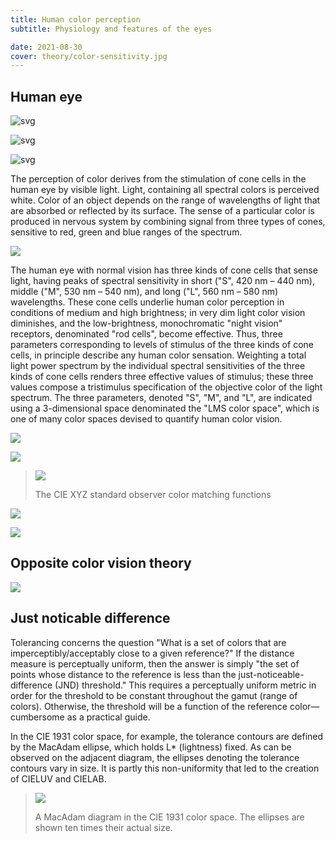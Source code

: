 ```yaml
---
title: Human color perception
subtitle: Physiology and features of the eyes

date: 2021-08-30
cover: theory/color-sensitivity.jpg
---
```


## Human eye

![svg](./Eyesection.svg)

![svg](./retina.jpg)

![svg](./Human-visual-pathway.svg)

The perception of color derives from the stimulation of cone cells in the human eye by visible light. Light, containing all spectral colors is perceived white. Color of an object depends on the range of wavelengths of light that are absorbed or reflected by its surface. The sense of a particular color is produced in nervous system by combining signal from three types of cones, sensitive to red, green and blue ranges of the spectrum.

![](./Distribution_of_Cones_and_Rods_on_Human_Retina.png)

The human eye with normal vision has three kinds of cone cells that sense light, having peaks of spectral sensitivity in short ("S", 420 nm – 440 nm), middle ("M", 530 nm – 540 nm), and long ("L", 560 nm – 580 nm) wavelengths. These cone cells underlie human color perception in conditions of medium and high brightness; in very dim light color vision diminishes, and the low-brightness, monochromatic "night vision" receptors, denominated "rod cells", become effective. Thus, three parameters corresponding to levels of stimulus of the three kinds of cone cells, in principle describe any human color sensation. Weighting a total light power spectrum by the individual spectral sensitivities of the three kinds of cone cells renders three effective values of stimulus; these three values compose a tristimulus specification of the objective color of the light spectrum. The three parameters, denoted "S", "M", and "L", are indicated using a 3-dimensional space denominated the "LMS color space", which is one of many color spaces devised to quantify human color vision.

![](/media/theory/color-sensitivity.jpg)

![](./Cone-fundamentals-with-srgb-spectrum.svg)

> <img src="./cie-1931.svg">
>
> The CIE XYZ standard observer color matching functions

![](./Eyesensitivity.svg)

![](./Line_of_purples.png)

## Opposite color vision theory

![](./Diagram_of_the_opponent_process.png)

## Just noticable difference

Tolerancing concerns the question "What is a set of colors that are imperceptibly/acceptably close to a given reference?" If the distance measure is perceptually uniform, then the answer is simply "the set of points whose distance to the reference is less than the just-noticeable-difference (JND) threshold." This requires a perceptually uniform metric in order for the threshold to be constant throughout the gamut (range of colors). Otherwise, the threshold will be a function of the reference color—cumbersome as a practical guide.

In the CIE 1931 color space, for example, the tolerance contours are defined by the MacAdam ellipse, which holds L\* (lightness) fixed. As can be observed on the adjacent diagram, the ellipses denoting the tolerance contours vary in size. It is partly this non-uniformity that led to the creation of CIELUV and CIELAB.

> ![](./CIExy1931_MacAdam.png)
>
> A MacAdam diagram in the CIE 1931 color space. The ellipses are shown ten times their actual size.
